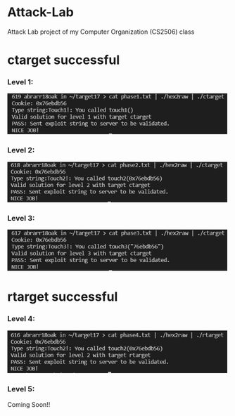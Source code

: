 # Attack-Lab
Attack Lab project of my Computer Organization (CS2506) class

# ctarget successful

### Level 1: 

<img src="https://github.com/abrarr18/Attack-Lab/blob/main/target17/ctargetlevel1.PNG" width=500><br>

### Level 2: 

<img src="https://github.com/abrarr18/Attack-Lab/blob/main/target17/ctargetlevel2.PNG" width=500><br>

### Level 3: 

<img src="https://github.com/abrarr18/Attack-Lab/blob/main/target17/ctargetpic.PNG" width=500><br>

# rtarget successful

### Level 4: 

<img src="https://github.com/abrarr18/Attack-Lab/blob/main/target17/rtartgetpic.PNG" width=500><br>

### Level 5: 

Coming Soon!!
